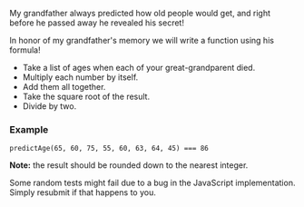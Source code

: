 My grandfather always predicted how old people would get, and right before he passed away he revealed his secret!

In honor of my grandfather's memory we will write a function using his formula!

* Take a list of ages when each of your great-grandparent died.
* Multiply each number by itself.
* Add them all together.
* Take the square root of the result.
* Divide by two.
### Example
```
predictAge(65, 60, 75, 55, 60, 63, 64, 45) === 86
```
**Note:** the result should be rounded down to the nearest integer.

Some random tests might fail due to a bug in the JavaScript implementation. Simply resubmit if that happens to you.